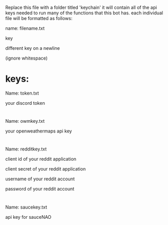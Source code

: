 Replace this file with a folder titled 'keychain' it will contain all of the api keys needed to run many of the functions that this bot has. each individual file will be formatted as follows:

name: filename.txt

key

different key on a newline

(ignore whitespace)

# keys:

Name: token.txt

your discord token

#

Name: owmkey.txt

your openweathermaps api key

#

Name: redditkey.txt

client id of your reddit application

client secret of your reddit application

username of your reddit account

password of your reddit account

#

Name: saucekey.txt

api key for sauceNAO
